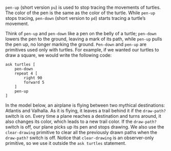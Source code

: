 ﻿`pen-up` (short version `pu`) is used to stop tracing the movements of turtles. The color of the pen is the same as the color of the turtle. While `pen-up` stops tracing, `pen-down` (short version to `pd`) starts tracing a turtle’s movement. 



Think of `pen-up` and `pen-down` like a pen on the belly of a turtle; `pen-down` lowers the pen to the ground, leaving a mark of its path, while `pen-up` pulls the pen up, no longer marking the ground. `Pen-down` and `pen-up` are primitives used only with turtles. For example, if we wanted our turtles to draw a square, we would write the following code:



```
ask turtles [
	pen-down
	repeat 4 [
		right 90
		forward 5
	]
	pen-up
]
```



In the model below, an airplane is flying between two mythical destinations: Atlantis and Valhalla. As it is flying, it leaves a trail behind it if the `draw-path?` switch is on. Every time a plane reaches a destination and turns around, it also changes its color, which leads to a new trail color. If the `draw-path?` switch is off, our plane picks up its pen and stops drawing. We also use the `clear-drawing` primitive to clear all the previously drawn paths when the  `draw-path?` switch is off. Notice that `clear-drawing` is an observer-only primitive, so we use it outside the `ask turtles` statement.